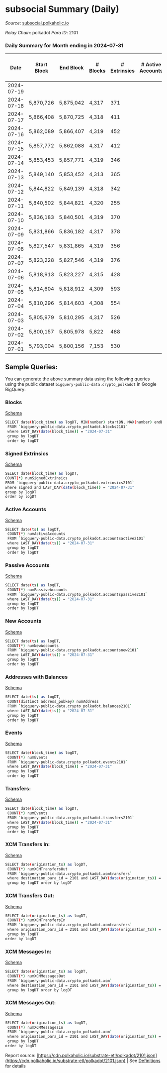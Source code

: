 # subsocial Summary (Daily)

_Source_: [subsocial.polkaholic.io](https://subsocial.polkaholic.io)

*Relay Chain*: polkadot
*Para ID*: 2101



### Daily Summary for Month ending in 2024-07-31


| Date    | Start Block | End Block | # Blocks | # Extrinsics | # Active Accounts | # Passive Accounts | # New Accounts | # Addresses | # Events  | # Transfers ($USD) | # XCM Transfers In ($USD) | # XCM Transfers Out ($USD) | # XCM In | # XCM Out | Issues |
|---------|-------------|-----------|----------|--------------|-------------------|--------------------|----------------|-------------|-----------|--------------------|---------------------------|----------------------------|----------|-----------|--------|
| 2024-07-19 |  |  |  |  |  |  |  |  |  |   |   |   |  |  |  |
| 2024-07-18 | 5,870,726 | 5,875,042 | 4,317 | 371 |  |  |  | 32,091 | 10,212 | 9  |   |   |  |  |  |
| 2024-07-17 | 5,866,408 | 5,870,725 | 4,318 | 411 |  |  |  | 32,090 | 10,425 | 13  |   |   |  |  |  |
| 2024-07-16 | 5,862,089 | 5,866,407 | 4,319 | 452 |  |  |  | 32,088 | 10,518 | 23  |   |   |  |  |  |
| 2024-07-15 | 5,857,772 | 5,862,088 | 4,317 | 412 |  |  |  | 32,086 | 10,784 | 200  |   |   |  |  |  |
| 2024-07-14 | 5,853,453 | 5,857,771 | 4,319 | 346 |  |  |  | 32,082 | 10,039 | 3  |   |   |  |  |  |
| 2024-07-13 | 5,849,140 | 5,853,452 | 4,313 | 365 |  |  |  | 32,083 | 10,145 | 14  |   |   |  |  |  |
| 2024-07-12 | 5,844,822 | 5,849,139 | 4,318 | 342 |  |  |  | 32,083 | 10,092 | 9  |   |   |  |  |  |
| 2024-07-11 | 5,840,502 | 5,844,821 | 4,320 | 255 |  |  |  | 32,086 | 9,684 | 5  |   |   |  |  |  |
| 2024-07-10 | 5,836,183 | 5,840,501 | 4,319 | 370 |  |  |  | 32,086 | 10,134 | 2  |   |   |  |  |  |
| 2024-07-09 | 5,831,866 | 5,836,182 | 4,317 | 378 |  |  |  |  | 10,482 | 169  |   |   |  |  |  |
| 2024-07-08 | 5,827,547 | 5,831,865 | 4,319 | 356 |  |  |  |  | 10,075 | 1  |   |   |  |  |  |
| 2024-07-07 | 5,823,228 | 5,827,546 | 4,319 | 376 |  |  |  |  | 10,196 | 6  |   |   |  |  |  |
| 2024-07-06 | 5,818,913 | 5,823,227 | 4,315 | 428 |  |  |  |  | 10,450 | 11  |   |   |  |  |  |
| 2024-07-05 | 5,814,604 | 5,818,912 | 4,309 | 593 |  |  |  |  | 11,140 | 23  |   |   |  |  |  |
| 2024-07-04 | 5,810,296 | 5,814,603 | 4,308 | 554 |  |  |  |  | 10,976 | 12  |   |   |  |  |  |
| 2024-07-03 | 5,805,979 | 5,810,295 | 4,317 | 526 |  |  |  |  | 10,925 | 14  |   |   |  |  |  |
| 2024-07-02 | 5,800,157 | 5,805,978 | 5,822 | 488 |  |  |  |  | 13,623 | 14  |   |   |  |  |  |
| 2024-07-01 | 5,793,004 | 5,800,156 | 7,153 | 530 |  |  |  |  | 16,868 | 190  |   |   |  |  |  |

## Sample Queries:
You can generate the above summary data using the following queries using the public dataset `bigquery-public-data.crypto_polkadot` in Google BigQuery:


### Blocks 

[Schema](https://github.com/colorfulnotion/substrate-etl/blob/main/schema/blocks.json)

```bash
SELECT date(block_time) as logDT, MIN(number) startBN, MAX(number) endBN, COUNT(*) numBlocks 
 FROM `bigquery-public-data.crypto_polkadot.blocks2101`  
 where LAST_DAY(date(block_time)) = "2024-07-31" 
 group by logDT 
 order by logDT
```

### Signed Extrinsics 

[Schema](https://github.com/colorfulnotion/substrate-etl/blob/main/schema/extrinsics.json)

```bash
SELECT date(block_time) as logDT, 
COUNT(*) numSignedExtrinsics 
FROM `bigquery-public-data.crypto_polkadot.extrinsics2101`  
where signed and LAST_DAY(date(block_time)) = "2024-07-31" 
group by logDT 
order by logDT
```

### Active Accounts 

[Schema](https://github.com/colorfulnotion/substrate-etl/blob/main/schema/accountsactive.json)

```bash
SELECT date(ts) as logDT, 
 COUNT(*) numActiveAccounts 
 FROM `bigquery-public-data.crypto_polkadot.accountsactive2101` 
 where LAST_DAY(date(ts)) = "2024-07-31" 
 group by logDT 
 order by logDT
```

### Passive Accounts 

[Schema](https://github.com/colorfulnotion/substrate-etl/blob/main/schema/accountspassive.json)

```bash
SELECT date(ts) as logDT, 
 COUNT(*) numPassiveAccounts 
 FROM `bigquery-public-data.crypto_polkadot.accountspassive2101` 
 where LAST_DAY(date(ts)) = "2024-07-31" 
 group by logDT 
 order by logDT
```

### New Accounts 

[Schema](https://github.com/colorfulnotion/substrate-etl/blob/main/schema/accountsnew.json)

```bash
SELECT date(ts) as logDT, 
 COUNT(*) numNewAccounts 
 FROM `bigquery-public-data.crypto_polkadot.accountsnew2101` 
 where LAST_DAY(date(ts)) = "2024-07-31" 
 group by logDT
 order by logDT
```

### Addresses with Balances 

[Schema](https://github.com/colorfulnotion/substrate-etl/blob/main/schema/balances.json)

```bash
SELECT date(ts) as logDT,
 COUNT(distinct address_pubkey) numAddress 
 FROM `bigquery-public-data.crypto_polkadot.balances2101` 
 where LAST_DAY(date(ts)) = "2024-07-31" 
 group by logDT 
 order by logDT
```

### Events 

[Schema](https://github.com/colorfulnotion/substrate-etl/blob/main/schema/events.json)

```bash
SELECT date(block_time) as logDT, 
 COUNT(*) numEvents 
 FROM `bigquery-public-data.crypto_polkadot.events2101` 
 where LAST_DAY(date(block_time)) = "2024-07-31" 
 group by logDT 
 order by logDT
```

### Transfers:

[Schema](https://github.com/colorfulnotion/substrate-etl/blob/main/schema/transfers.json)

```bash
SELECT date(block_time) as logDT, 
 COUNT(*) numEvents 
 FROM `bigquery-public-data.crypto_polkadot.transfers2101` 
 where LAST_DAY(date(block_time)) = "2024-07-31" 
 group by logDT 
 order by logDT
```

### XCM Transfers In: 

[Schema](https://github.com/colorfulnotion/substrate-etl/blob/main/schema/xcmtransfers.json)

```bash
SELECT date(origination_ts) as logDT, 
 COUNT(*) numXCMTransfersOut 
 FROM `bigquery-public-data.crypto_polkadot.xcmtransfers` 
 where destination_para_id = 2101 and LAST_DAY(date(origination_ts)) = "2024-07-31" 
 group by logDT order by logDT
```

### XCM Transfers Out: 

[Schema](https://github.com/colorfulnotion/substrate-etl/blob/main/schema/xcmtransfers.json)

```bash
SELECT date(origination_ts) as logDT, 
 COUNT(*) numXCMTransfersIn 
 FROM `bigquery-public-data.crypto_polkadot.xcmtransfers` 
 where origination_para_id = 2101 and LAST_DAY(date(origination_ts)) = "2024-07-31" 
 group by logDT 
order by logDT
```

### XCM Messages In: 

[Schema](https://github.com/colorfulnotion/substrate-etl/blob/main/schema/xcm.json)

```bash
SELECT date(origination_ts) as logDT, 
 COUNT(*) numXCMMessagesOut 
 FROM `bigquery-public-data.crypto_polkadot.xcm` 
 where destination_para_id = 2101 and LAST_DAY(date(origination_ts)) = "2024-07-31" 
 group by logDT order by logDT
```

### XCM Messages Out: 

[Schema](https://github.com/colorfulnotion/substrate-etl/blob/main/schema/xcm.json)

```bash
SELECT date(origination_ts) as logDT, 
 COUNT(*) numXCMMessagesIn 
 FROM `bigquery-public-data.crypto_polkadot.xcm` 
 where origination_para_id = 2101 and LAST_DAY(date(origination_ts)) = "2024-07-31" 
 group by logDT 
order by logDT
```


Report source: [https://cdn.polkaholic.io/substrate-etl/polkadot/2101.json](https://cdn.polkaholic.io/substrate-etl/polkadot/2101.json) | See [Definitions](/DEFINITIONS.md) for details
